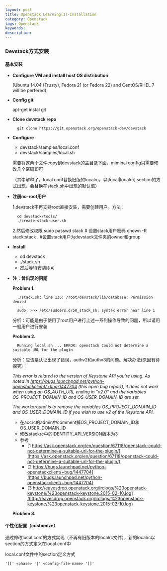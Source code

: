 ```yaml
---
layout: post
title: Openstack Learning(1)-Installation
category: Openstack
tags: Openstack
keywords: 
description: 
---
```


### Devstack方式安装

#### 基本安装

- __Configure VM and install host OS distribution__

    (Ubuntu 14.04 (Trusty), Fedora 21 (or Fedora 22) and CentOS/RHEL 7 will be perfered)

- __Config git__

    apt-get instal git

- __Clone devstack repo__

        git clone https://git.openstack.org/openstack-dev/devstack

- __Configure__
    + devstack/samples/local.conf
    + devstack/samples/local.sh

    需要将这两个文件copy到devstack的主目录下面，miminal config只需要修改几个密码即可

    （其中解释了，local.conf替换旧版的localrc，以[local|localrc] section的方式出现，会替换在stack.sh中出现的默认值）

- __注册no-root用户__

    1.devstack不再支持root直接安装，需要创建用户。方法：

        cd devstack/tools/
        ./create-stack-user.sh

    2.然后修改权限
        sudo passwd stack # 设置stack用户密码
        chown -R stack:stack . #设置stack用户为devstack文件夹的owner和group 


- __Install__
    + cd devstack
    + ./stack.sh
    + 然后等待安装即可

- __注：曾出现的问题__

    __Problem 1.__

        ./stack.sh: line 136: /root/devstack/lib/database: Permission denied
        ...
        sudo: >>> /etc/sudoers.d/50_stack_sh: syntax error near line 1

    分析：可能是由于使用了root用户进行上述一系列操作导致的问题，所以请用一般用户进行安装

    __Problem 2.__

        Running local.sh ... ERROR: openstack Could not determine a suitable URL for the plugin

    分析：应该是认证出现了错误，authv2和authv3的问题。解决办法(原因有待探究)：

    *This error is related to the version of Keystone API you're using. As noted in https://bugs.launchpad.net/python-openstackclient/+bug/1447704 (this open bug report), it does not work when using an OS_AUTH_URL ending in "v2.0" and the variables OS\_PROJECT\_DOMAIN\_ID and OS\_USER\_DOMAIN\_ID are set.*

    *The workaround is to remove the variables OS\_PROJECT\_DOMAIN_ID and OS\_USER\_DOMAIN\_ID if you wish to use v2 of the Keystone API.*



    - 在accrc的admin中comment掉OS\_PROJECT\_DOMAIN\_ID和OS\_USER\_DOMAIN\_ID
    - 修改stackrc中的IDENTITY\_API\_VERSION版本为3
    - 参考
        * [1 https://ask.openstack.org/en/question/67118/openstack-could-not-determine-a-suitable-url-for-the-plugin/](https://ask.openstack.org/en/question/67118/openstack-could-not-determine-a-suitable-url-for-the-plugin/)
        * [2 https://bugs.launchpad.net/python-openstackclient/+bug/1447704](https://bugs.launchpad.net/python-openstackclient/+bug/1447704)
        * [3 http://eavesdrop.openstack.org/irclogs/%23openstack-keystone/%23openstack-keystone.2015-02-10.log](http://eavesdrop.openstack.org/irclogs/%23openstack-keystone/%23openstack-keystone.2015-02-10.log)

    __Problem 3.__



#### 个性化配置（customize）

通过修改local.conf的方式实现（不再有旧版本的localrc文件），新的localrc以section的方式定义在local.conf中

local.conf文件中的section定义方式

```
'[[' <phase> '|' <config-file-name> ']]'
```
